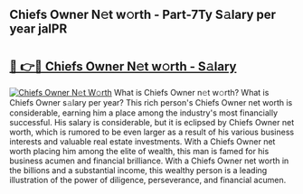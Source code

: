 ## Chiefs Owner N𝚎t w𝚘rth - Part-7Ty S𝚊lary per year jalPR

# <h2><a href="http://gc2cpl.nevu.top/?p=Chiefs+Owner">🔗 👉🔴 Chiefs Owner N𝚎t w𝚘rth - S𝚊lary</a></h2>

[![Chiefs Owner N𝚎t W𝚘rth](https://i.imgur.com/Oavwk0R.jpeg)](http://gc2cpl.nevu.top/?p=Chiefs+Owner)
What is Chiefs Owner n𝚎t w𝚘rth? What is Chiefs Owner s𝚊lary per year?
This rich person's Chiefs Owner net worth is considerable, earning him a place among the industry's most financially successful. His salary is considerable, but it is eclipsed by Chiefs Owner net worth, which is rumored to be even larger as a result of his various business interests and valuable real estate investments. With a Chiefs Owner net worth placing him among the elite of wealth, this man is famed for his business acumen and financial brilliance. With a Chiefs Owner net worth in the billions and a substantial income, this wealthy person is a leading illustration of the power of diligence, perseverance, and financial acumen.

